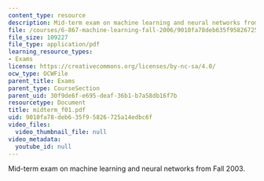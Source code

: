 ```yaml
---
content_type: resource
description: Mid-term exam on machine learning and neural networks from Fall 2003.
file: /courses/6-867-machine-learning-fall-2006/9010fa78deb635f95826725a14edbc6f_midterm_f01.pdf
file_size: 109227
file_type: application/pdf
learning_resource_types:
- Exams
license: https://creativecommons.org/licenses/by-nc-sa/4.0/
ocw_type: OCWFile
parent_title: Exams
parent_type: CourseSection
parent_uid: 30f9de6f-e695-deaf-36b1-b7a58db16f7b
resourcetype: Document
title: midterm_f01.pdf
uid: 9010fa78-deb6-35f9-5826-725a14edbc6f
video_files:
  video_thumbnail_file: null
video_metadata:
  youtube_id: null
---
```

Mid-term exam on machine learning and neural networks from Fall 2003.